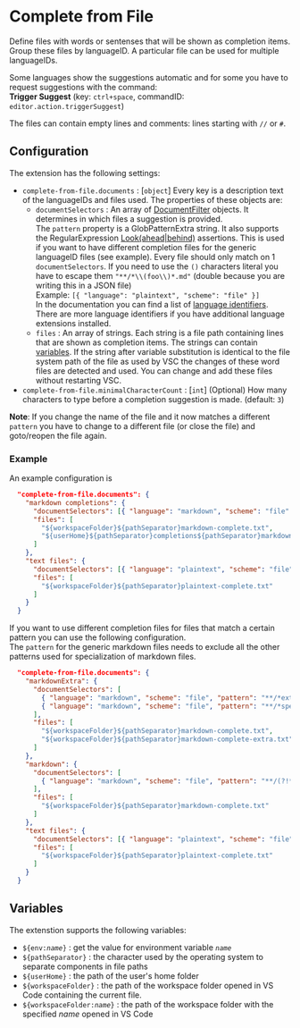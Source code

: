 # Complete from File

Define files with words or sentenses that will be shown as completion items. Group these files by languageID. A particular file can be used for multiple languageIDs.

Some languages show the suggestions automatic and for some you have to request suggestions with the command:  
**Trigger Suggest** (key: `ctrl+space`, commandID: `editor.action.triggerSuggest`)

The files can contain empty lines and comments: lines starting with `//` or `#`.

## Configuration

The extension has the following settings:

* `complete-from-file.documents` : [`object`] Every key is a description text of the languageIDs and files used. The properties of these objects are:
  * `documentSelectors` : An array of [DocumentFilter](https://code.visualstudio.com/api/references/vscode-api#DocumentFilter) objects. It determines in which files a suggestion is provided.  
    The `pattern` property is a GlobPatternExtra string. It also supports the RegularExpression [Look(ahead|behind)](https://developer.mozilla.org/en-US/docs/Web/JavaScript/Guide/Regular_expressions/Assertions#other_assertions) assertions. This is used if you want to have different completion files for the generic languageID files (see example). Every file should only match on 1 `documentSelectors`. If you need to use the `()` characters literal you have to escape them `"**/*\\(foo\\)*.md"` (double because you are writing this in a JSON file)  
    Example: `[{ "language": "plaintext", "scheme": "file" }]`  
    In the documentation you can find a list of [language identifiers](https://code.visualstudio.com/docs/languages/identifiers). There are more language identifiers if you have additional language extensions installed.
  * `files` : An array of strings. Each string is a file path containing lines that are shown as completion items. The strings can contain [variables](#variables). If the string after variable substitution is identical to the file system path of the file as used by VSC the changes of these word files are detected and used. You can change and add these files without restarting VSC.
* `complete-from-file.minimalCharacterCount` : [`int`] (Optional) How many characters to type before a completion suggestion is made. (default: `3`)

**Note**: If you change the name of the file and it now matches a different `pattern` you have to change to a different file (or close the file) and goto/reopen the file again.

### Example

An example configuration is

```json
  "complete-from-file.documents": {
    "markdown completions": {
      "documentSelectors": [{ "language": "markdown", "scheme": "file" }],
      "files": [
        "${workspaceFolder}${pathSeparator}markdown-complete.txt",
        "${userHome}${pathSeparator}completions${pathSeparator}markdown-complete.txt"
      ]
    },
    "text files": {
      "documentSelectors": [{ "language": "plaintext", "scheme": "file" }],
      "files": [
        "${workspaceFolder}${pathSeparator}plaintext-complete.txt"
      ]
    }
  }
```

If you want to use different completion files for files that match a certain pattern you can use the following configuration.  
The `pattern` for the generic markdown files needs to exclude all the other patterns used for specialization of markdown files.

```json
  "complete-from-file.documents": {
    "markdownExtra": {
      "documentSelectors": [
        { "language": "markdown", "scheme": "file", "pattern": "**/*extra*.md" },
        { "language": "markdown", "scheme": "file", "pattern": "**/*special*.md" }
      ],
      "files": [
        "${workspaceFolder}${pathSeparator}markdown-complete.txt",
        "${workspaceFolder}${pathSeparator}markdown-complete-extra.txt"
      ]
    },
    "markdown": {
      "documentSelectors": [
        { "language": "markdown", "scheme": "file", "pattern": "**/(?!*extra*.md|*special*.md)*.md" }
      ],
      "files": [
        "${workspaceFolder}${pathSeparator}markdown-complete.txt"
      ]
    },
    "text files": {
      "documentSelectors": [{ "language": "plaintext", "scheme": "file" }],
      "files": [
        "${workspaceFolder}${pathSeparator}plaintext-complete.txt"
      ]
    }
  }
```

## Variables

The extenstion supports the following variables:

* <code>&dollar;{env:<em>name</em>}</code> : get the value for environment variable <code><em>name</em></code>
* <code>&dollar;{pathSeparator}</code> : the character used by the operating system to separate components in file paths
* <code>&dollar;{userHome}</code> : the path of the user's home folder
* `${workspaceFolder}` : the path of the workspace folder opened in VS Code containing the current file.
* <code>&dollar;{workspaceFolder:<em>name</em>}</code> : the path of the workspace folder with the specified _name_ opened in VS Code
